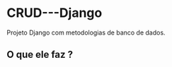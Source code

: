 # CRUD---Django
Projeto Django com metodologias de banco de dados.
<h2>O que ele faz ?</h2>

<!--stackedit_data:
eyJoaXN0b3J5IjpbMTg4NTc1MTUxMCwtMTM0NTQwMzczNl19
-->